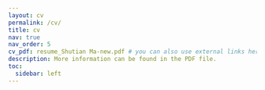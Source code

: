 ```yaml
---
layout: cv
permalink: /cv/
title: cv
nav: true
nav_order: 5
cv_pdf: resume_Shutian Ma-new.pdf # you can also use external links here
description: More information can be found in the PDF file.
toc:
  sidebar: left
---
```

